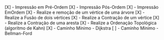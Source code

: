 [X] - Impressão em Pré-Ordem
[X] - Impressão Pós-Ordem
[X] - Impressão EmOrdem
[X] - Realize e remoção de um vértice de uma árvore
[X] - Realize a Fusão de dois vértices
[X] - Realize a Contração de um vértice
[X] - Realize a Contração de uma aresta
[X] - Realize a Ordenação Topológica (algoritmo de Kahn)
[X] - Caminho Mínimo - Dijkstra
[ ] - Caminho Mínimo - Bellman-Ford